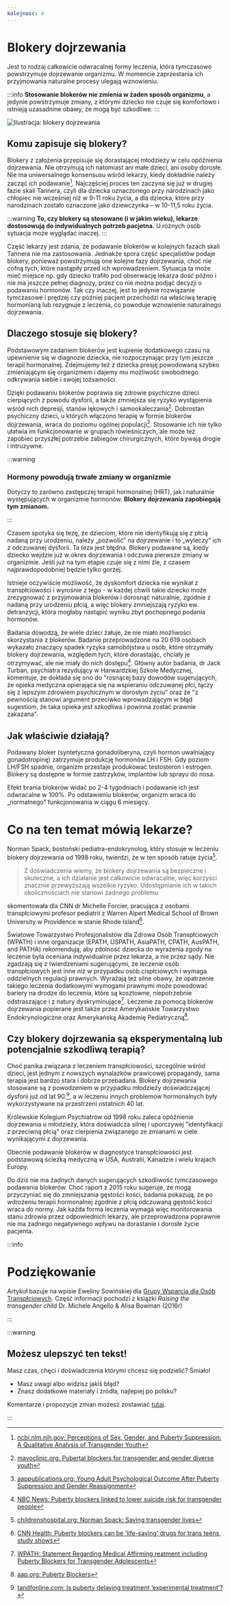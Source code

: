 ```yaml
---
kolejnosc: 4
---
```


# Blokery dojrzewania

Jest to rodzaj całkowicie odwracalnej formy leczenia, która tymczasowo powstrzymuje dojrzewanie organizmu. W momencie zaprzestania ich przyjmowania naturalne procesy ulegają wznowieniu.

:::info
**Stosowanie blokerów nie zmienia w żaden sposób organizmu**, a jedynie powstrzymuje zmiany, z którymi dziecko nie czuje się komfortowo i istnieją uzasadnine obawy, że mogą być szkodliwe.
:::

![Ilustracja: blokery dojrzewania](https://tranzycja.pl/media/img/blokery-dojrzewania.png)


## Komu zapisuje się blokery?

Blokery z założenia przepisuje się dorastającej młodzieży w celu opóźnienia dojrzewania. Nie otrzymują ich natomiast ani małe dzieci, ani osoby dorosłe. Nie ma uniwersalnego konsensusu wśród lekarzy, kiedy dokładnie należy zacząć ich podawanie[^9]. Najczęściej proces ten zaczyna się już w drugiej fazie skali Tannera, czyli dla dziecka oznaczonego przy narodzinach jako chłopiec nie wcześniej niż w 9-11 roku życia, a dla dziecka, które przy narodzinach zostało oznaczone jako dziewczynka – w 10-11,5 roku życia.

:::warning
**To, czy blokery są stosowane (i w jakim wieku), lekarze dostosowują do indywidualnych potrzeb pacjetna.** U różnych osób sytuacja może wyglądać inaczej.
:::

Część lekarzy jest zdania, że podawanie blokerów w kolejnych fazach skali Tannera nie ma zastosowania. Jednakże spora część specjalistów podaje blokery, ponieważ powstrzymują one kolejne fazy dojrzewania, choć nie cofną tych, które nastąpiły przed ich wprowadzeniem. Sytuacja ta może mieć miejsce np. gdy dziecko trafiło pod obserwację lekarza dość późno i nie ma jeszcze pełnej diagnozy, przez co nie można podjąć decyzji o podawaniu hormonów. Tak czy inaczej, jest to jedynie rozwiązanie tymczasowe i prędzej czy później pacjent przechodzi na właściwą terapię hormonlaną lub rezygnuje z leczenia, co powoduje wznowienie naturalnego dojrzewania.

## Dlaczego stosuje się blokery?

Podstawowym zadaniem blokerów jest kupienie dodatkowego czasu na upewnienie się w diagnozie dziecka, nie rozpoczynając przy tym jeszcze terapii hormonalnej. Zdejmujemy też z dziecka presję powodowaną szybko zmieniającym się organizmem i dajemy mu możliwość swobodnego odkrywania siebie i swojej tożsamości.

Dzięki podawaniu blokerów poprawia się zdrowie psychiczne dzieci cierpiących z powodu dysforii, a także zmniejsza się ryzyko wystąpienia wśród nich depresji, stanów lękowych i samookaleczania[^8]. Dobrostan psychiczny dzieci, u których włączono terapię w formie blokerów dojrzewania, wraca do poziomu ogólnej populacji[^1]. Stosowanie ich nie tylko ułatwia im funkcjonowanie w grupach rówieśniczych, ale może też zapobiec przyszłej potrzebie zabiegów chirurgicznych, które bywają drogie i intruzywne.

:::warning

### Hormony powodują trwałe zmiany w organizmie

Dotyczy to zarówno zastępczej terapii hormonalnej (HRT), jak i naturalnie występujących w organizmie hormonów. **Blokery dojrzewania zapobiegają tym zmianom.**

:::

Czasem spotyka się tezę, że dzieciom, które nie identyfikują się z płcią nadaną przy urodzeniu, należy „pozwolić” na dojrzewanie i to „wyleczy” ich z odczuwanej dysforii. Ta teza jest błędna. Blokery podawane są, kiedy dziecko wejdzie już w okres dojrzewania i odczuwa pierwsze zmiany w organizmie. Jeśli już na tym etapie czuje się z nimi źle, z czasem najprawdopodobniej będzie tylko gorzej.

Istnieje oczywiście możliwość, że dyskomfort dziecka nie wynikał z transpłciowości i wyrośnie z tego - w każdej chwili takie dziecko może zrezygnować z przyjmowania blokerów i dorosnąć naturalnie, zgodnie z nadaną przy urodzeniu płcią, a więc blokery zmniejszają ryzyko ew. detranzycji, która mogłaby nastąpić wyniku zbyt pochopnego podania hormonów.

Badania dowodzą, że wiele dzieci żałuje, że nie miało możliwości skorzystania z blokerów. Badanie przeprowadzone na 20 619 osobach wykazało znaczący spadek ryzyka samobójstwa u osób, które otrzymały blokery dojrzewania, względem tych, które dorastając, chciały je otrzymywać, ale nie miały do nich dostępu[^2]. Główny autor badania, dr Jack Turban, psychiatra rezydujący w Harwardzkiej Szkole Medycznej, komentuje, że dokłada się ono do "rosnącej bazy dowodów sugerujących, że opieka medyczna opierająca się na wspieraniu odczuwanej płci, łączy się z lepszym zdrowiem psychicznym w dorosłym życiu" oraz że "z pewnością stanowi argument przeciwko wprowadzającym w błąd sugestiom, że taka opieka jest szkodliwa i powinna zostać prawnie zakazana".


## Jak właściwie działają?

Podawany bloker (syntetyczna gonadoliberyna, czyli hormon uwalniający gonadotropinę) zatrzymuje produkcję hormonów LH i FSH. Gdy poziom LH/FSH spadnie, organizm przestaje produkować testosteron i estrogen. Blokery są dostępne w formie zastrzyków, implantów lub sprayu do nosa.

Efekt brania blokerów widać po 2-4 tygodniach i podawanie ich jest odwracalne w 100%. Po odstawieniu blokerów, organizm wraca do „normalnego” funkcjonowania w ciągu 6 miesięcy.

# Co na ten temat mówią lekarze?

Norman Spack, bostoński pediatra-endokrynolog, który stosuje w leczeniu blokery dojrzewania od 1998 roku, twierdzi, że w ten sposób ratuje życia[^3].

> Z doświadczenia wiemy, że blokery dojrzewania są bezpieczne i skuteczne, a ich działanie jest całkowicie odwracalne, więc korzyści znacznie przewyższają wszelkie ryzyko. Udostępnianie ich w takich okolicznościach nie stanowi żadnego problemu

skomentowała dla CNN dr Michelle Forcier, pracująca z osobami transpłciowymi profesor pediatrii z Warren Alpert Medical School of Brown University w Providence w stanie Rhode Island[^6].

Światowe Towarzystwo Profesjonalistów dla Zdrowa Osób Transpłciowych (WPATH) i inne organizacje (EPATH, USPATH, AsiaPATH, CPATH, AusPATH, and PATHA) rekomendują, aby zdolność dziecka do wyrażenia zgody na leczenie była oceniana indywidualnie przez lekarza, a nie przez sądy. Nie zgadzają się z twierdzeniami sugerującymi, że leczenie osób transpłciowych jest inne niż w przypadku osób cispłciowych i wymaga oddzielnych regulacji prawnych. Wyrażają też silne obawy, że opatrzenie takiego leczenia dodatkowymi wymogami prawnymi może powodować bariery na drodze do leczenia, które są kosztowne, niepotrzebnie odstraszające i z natury dyskryminujące[^4]. Leczenie za pomocą blokerów dojrzewania popierane jest także przez Amerykańskie Towarzystwo Endokrynologiczne oraz Amerykańską Akademię Pediatryczną[^5].

## Czy blokery dojrzewania są eksperymentalną lub potencjalnie szkodliwą terapią?

Choć panika związana z leczeniem transpłciowości, szcególnie wśród dzieci, jest jednym z nowszych wynalazków prawicowej propagandy, sama terapia jest bardzo stara i dobrze przebadana. Blokery dojrzewania stosowane są z powodzeniem w przypadku młodzieży doświadczającej dysforii już od lat 90.[^7], a w leczeniu innych problemów hormonalnych były wykorzystywane na przestrzeni ostatnich 40 lat.

Królewskie Kolegium Psychiatrów od 1998 roku zaleca opóźnienie dojrzewania u młodzieży, która doświadcza silnej i uporczywej "identyfikacji z przeciwną płcią" oraz cierpienia związanego ze zmianami w ciele wynikającymi z dojrzewania.

Obecnie podawanie blokerów w diagnostyce transpłciowości jest podstawową ścieżką medyczną w USA, Australii, Kanadzie i wielu krajach Europy.

Do dziś nie ma żadnych danych sugerujących szkodliwość tymczasowego podawania blokerów. Choć raport z 2015 roku sugeruje, że mogą przyczyniać się do zmniejszania gęstości kości, badania pokazują, że po wdrożeniu terapii hormonalnej zgodnie z płcią odczuwaną gęstość kości wraca do normy. Jak każda forma leczenia wymaga więc monitorowania stanu zdrowia przez odpowiednich lekarzy, ale przeprowadzona poprawnie nie ma żadnego negatywnego wpływu na dorastanie i dorosłe życie pacjenta.


:::info
# Podziękowanie

Artykuł bazuje na wpisie Eweliny Sowińskiej dla [Grupy Wsparcia dla Osób Transpłciowych](https://www.facebook.com/groups/1429825323924186/). Część informacji pochodzi z książki *Raising the transgender child* Dr. Michele Angello & Alisa Bowman (2016r)

:::

:::warning

## Możesz ulepszyć ten tekst!

Masz czas, chęci i doświadczenia którymi chcesz się podzielić? Śmiało!

* Masz uwagi albo widzisz jakiś błąd?
* Znasz dodatkowe materiały i źródła, najlepiej po polsku?

Komentarze i propozycje zmian możesz zostawiać [tutaj](https://hackmd.io/@tranzycja/BkKaZyFmu).

:::

[^1]: [aappublications.org: Young Adult Psychological Outcome After Puberty Suppression and Gender Reassignment](https://pediatrics.aappublications.org/content/134/4/696)
[^2]: [NBC News: Puberty blockers linked to lower suicide risk for transgender people](https://www.nbcnews.com/feature/nbc-out/puberty-blockers-linked-lower-suicide-risk-transgender-people-n1122101)
[^3]: [childrenshospital.org: Norman Spack: Saving transgender lives](https://thriving.childrenshospital.org/norman-spack-saving-transgender-lives/)
[^4]: [WPATH: Statement Regarding Medical Affirming reatment including Puberty Blockers for Transgender Adolescents](https://www.wpath.org/media/cms/Documents/Public%20Policies/2020/FINAL%20Statement%20Regarding%20Informed%20Consent%20Court%20Case_Dec%2016%202020.docx.pdf?_t=1608225376)
[^5]: [aap.org: Puberty Blockers](https://www.aap.org/en-us/Documents/solgbt_resource_transgenderchildren.pdf)
[^6]: [CNN Health: Puberty blockers can be 'life-saving' drugs for trans teens, study shows](https://edition.cnn.com/2020/01/23/health/transgender-puberty-blockers-suicide-study/index.html)
[^7]: [tandfonline.com: Is puberty delaying treatment ‘experimental treatment’?](https://www.tandfonline.com/doi/full/10.1080/26895269.2020.1747768)
[^8]: [mayoclinic.org: Pubertal blockers for transgender and gender diverse youth](https://www.mayoclinic.org/diseases-conditions/gender-dysphoria/in-depth/pubertal-blockers/art-20459075)
[^9]: [ncbi.nlm.nih.gov: Perceptions of Sex, Gender, and Puberty Suppression: A Qualitative Analysis of Transgender Youth](https://www.ncbi.nlm.nih.gov/pmc/articles/PMC4987409/)